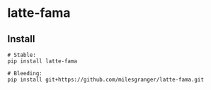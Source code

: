 # latte-fama

## Install
```commandline
# Stable:
pip install latte-fama

# Bleeding:
pip install git+https://github.com/milesgranger/latte-fama.git
```

